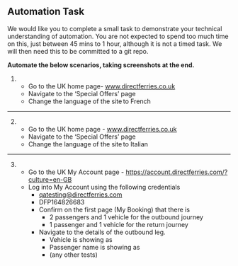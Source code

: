 ## Automation Task

We would like you to complete a small task to demonstrate your technical understanding of automation. You are not expected to spend too much time on this, just between 45 mins to 1 hour, although it is not a timed task. We will then need this to be committed to a git repo.  


**Automate the below scenarios, taking screenshots at the end.**
    

1. - Go to the UK home page- www.directferries.co.uk
   - Navigate to the ‘Special Offers’ page
   - Change the language of the site to French

---

2. - Go to the UK home page - www.directferries.co.uk
   - Navigate to the ‘Special Offers’ page 
   - Change the language of the site to Italian

---
3. - Go to the UK My Account page - https://account.directferries.com/?culture=en-GB
   - Log into My Account  using the following credentials
       - qatesting@directferries.com
       - DFP164826683
     -  Confirm on the first page (My Booking) that there is 
        - 2 passengers and 1 vehicle for the outbound journey 
        - 1 passenger and 1 vehicle for the return journey
       -  Navigate to the details of the outbound leg.
          - Vehicle is showing as 
          - Passenger name is showing as 
          - (any other tests)
